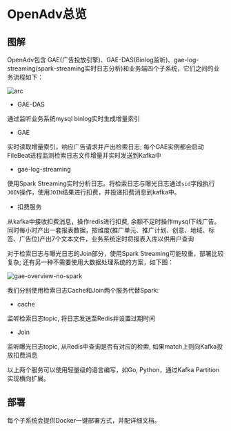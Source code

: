 # OpenAdv总览



## 图解

OpenAdv包含 GAE(广告投放引擎)、GAE-DAS(Binlog监听)、gae-log-streaming(spark-streaming实时日志分析)和业务端四个子系统，它们之间的业务流程如下：

![arc](http://ovbyjzegm.bkt.clouddn.com/all-arc5.jpg)

- GAE-DAS

通过监听业务系统mysql binlog实时生成增量索引

- GAE

实时读取增量索引，响应广告请求并产出检索日志; 每个GAE实例都会启动FileBeat进程监测检索日志文件增量并实时发送到Kafka中

- gae-log-streaming

使用Spark Streaming实时分析日志。将检索日志与曝光日志通过`sid`字段执行`JOIN`操作，使用`JOIN`结果进行扣费，并投递扣费消息到kafka中。

- 扣费服务

从kafka中接收扣费消息，操作redis进行扣费, 余额不足时操作mysql下线广告。同时每小时产出一套报表数据，按维度(推广单元、推广计划、创意、地域、标签、广告位)产出7个文本文件，业务系统定时将报表入库以供用户查询



对于检索日志与曝光日志的Join部分，使用Spark Streaming可能较重，部署比较复杂; 还有另一种不需要使用大数据处理系统的方案，如下图：

![gae-overview-no-spark](http://ovbyjzegm.bkt.clouddn.com/all-arc-no-spark.jpg)

我们分别使用检索日志Cache和Join两个服务代替Spark:

- cache

监听检索日志topic, 将日志发送至Redis并设置过期时间

- Join

监听曝光日志topic, 从Redis中查询是否有对应的检索, 如果match上则向Kafka投放扣费消息

以上两个服务可以使用轻量级的语言编写，如Go, Python，通过Kafka Partition实现横向扩展。



## 部署

每个子系统会提供Docker一键部署方式，并配详细文档。

